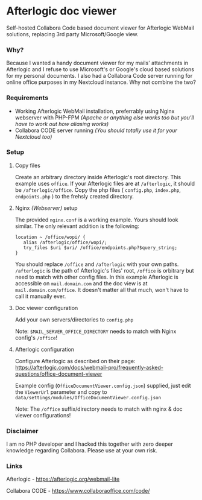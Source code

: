 # Afterlogic doc viewer

Self-hosted Collabora Code based document viewer for Afterlogic WebMail solutions, replacing 3rd party Microsoft/Google view. 

### Why?

Because I wanted a handy document viewer for my mails' attachments in Afterlogic and I refuse to use Microsoft's or Google's cloud based solutions for my personal documents. I also had a Collabora Code server running for online office purposes in my Nextcloud instance. Why not combine the two?

### Requirements

* Working Afterlogic WebMail installation, preferrably using Nginx webserver with PHP-FPM *(Apache or anything else works too but you'll have to work out how aliasing works)*
* Collabora CODE server running *(You should totally use it for your Nextcloud too)*

### Setup

1. Copy files

   Create an arbitrary directory inside Afterlogic's root directory. This example uses `office`. If your Afterlogic files are at `/afterlogic`, it should be `/afterlogic/office`. Copy the php files ( `config.php`, `index.php`, `endpoints.php` ) to the frehsly created directory.


1. Nginx *(Webserver)* setup

   The provided `nginx.conf` is a working example. Yours should look similar. The only relevant addition is the following:

   ```
   location ~ /office/wopi/ {
      alias /afterlogic/office/wopi/;
      try_files $uri $uri/ /office/endpoints.php?$query_string;
   }
   ```

   You should replace `/office` and `/afterlogic` with your own paths. `/afterlogic` is the path of Afterlogic's files' root, `/office` is orbitrary but need to match with other config files. In this example Afterlogic is accessible on `mail.domain.com` and the doc view is at `mail.domain.com/office`. It doesn't matter all that much, won't have to call it manually ever.
2. Doc viewer configuration

   Add your own servers/directories to `config.php`

   Note: `$MAIL_SERVER_OFFICE_DIRECTORY` needs to match with Nginx config's `/office`!
3. Afterlogic configuration

   Configure Afterlogic as described on their page: <https://afterlogic.com/docs/webmail-pro/frequently-asked-questions/office-document-viewer>

   Example config (`OfficeDocumentViewer.config.json`) supplied, just edit the `ViewerUrl` parameter and copy to `data/settings/modules/OfficeDocumentViewer.config.json`

   Note: The `/office` suffix/directory needs to match with nginx & doc viewer configurations!

### Disclaimer

I am no PHP developer and I hacked this together with zero deeper knowledge regarding Collabora. Please use at your own risk.

### Links

Afterlogic - <https://afterlogic.org/webmail-lite>

Collabora CODE - <https://www.collaboraoffice.com/code/>
